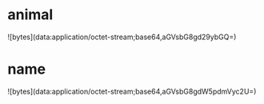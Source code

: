 # animal

!\[bytes\](data:application/octet-stream;base64,aGVsbG8gd29ybGQ=)

# name

!\[bytes\](data:application/octet-stream;base64,aGVsbG8gdW5pdmVyc2U=)
